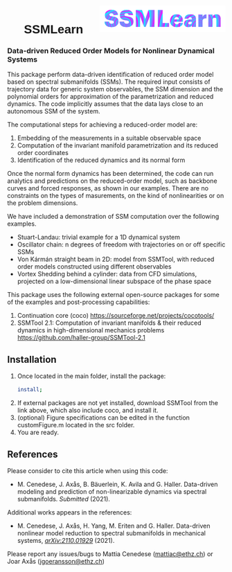 <img src="docs/images/SSMLearnLogo.jpg" width="290" align="right">

<h1 style="font-family:Helvetica;" align="center">
    SSMLearn
</h1>

### Data-driven Reduced Order Models for Nonlinear Dynamical Systems

This package perform data-driven identification of reduced order model based on spectral submanifolds (SSMs). The required input consists of trajectory data for generic system observables, the SSM dimension and the polynomial orders for approximation of the parametrization and reduced dynamics. The code implicitly assumes that the data lays close to an autonomous SSM of the system.

The computational steps for achieving a reduced-order model are:

1. Embedding of the measurements in a suitable observable space
2. Computation of the invariant manifold parametrization and its reduced order coordinates
3. Identification of the reduced dynamics and its normal form

Once the normal form dynamics has been determined, the code can run analytics and predictions on the reduced-order model, such as backbone curves and forced responses, as shown in our examples. There are no constraints on the types of masurements, on the kind of nonlinearities or on the problem dimensions.

We have included a demonstration of SSM computation over the following examples.

- Stuart-Landau: trivial example for a 1D dynamical system
- Oscillator chain: n degrees of freedom with trajectories on or off specific SSMs
- Von Kármán straight beam in 2D: model from SSMTool, with reduced order models constructed using different observables
- Vortex Shedding behind a cylinder: data from CFD simulations, projected on a low-dimensional linear subspace of the phase space

This package uses the following external open-source packages for some of the examples and post-processing capabilities:

1. Continuation core (coco) https://sourceforge.net/projects/cocotools/
2. SSMTool 2.1: Computation of invariant manifolds & their reduced dynamics in high-dimensional mechanics problems https://github.com/haller-group/SSMTool-2.1

## Installation
1. Once located in the main folder, install the package:  
    ```sh
    install;
    ```
2. If external packages are not yet installed, download SSMTool from the link above, which also include coco, and install it. 
3. (optional) Figure specifications can be edited in the function customFigure.m located in the src folder.
4. You are ready.

## References
Please consider to cite this article when using this code:

- M. Cenedese, J. Axås, B. Bäuerlein, K. Avila and G. Haller. Data-driven modeling and prediction of non-linearizable dynamics via spectral submanifolds. *Submitted* (2021).

Additional works appears in the references:

- M. Cenedese, J. Axås, H. Yang, M. Eriten and G. Haller. Data-driven nonlinear model reduction to spectral submanifolds in mechanical systems,  *[arXiv:2110.01929](https://arxiv.org/pdf/2110.01929.pdf)* (2021). 

Please report any issues/bugs to Mattia Cenedese (mattiac@ethz.ch) or Joar Axås (jgoeransson@ethz.ch)
